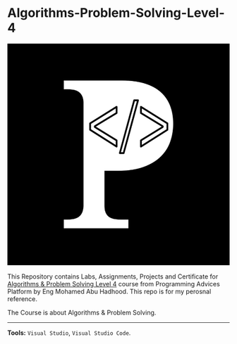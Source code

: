 # Algorithms-Problem-Solving-Level-4

![Programming Advices Logo](/Programming%20Advices.jpg)

This Repository contains Labs, Assignments, Projects and Certificate for [Algorithms & Problem Solving Level 4](https://programmingadvices.com/courses) course from Programming Advices Platform by Eng Mohamed Abu Hadhood. This repo is for my perosnal reference.

The Course is about Algorithms & Problem Solving.

---

**Tools:** `Visual Studio`, `Visual Studio Code`.
